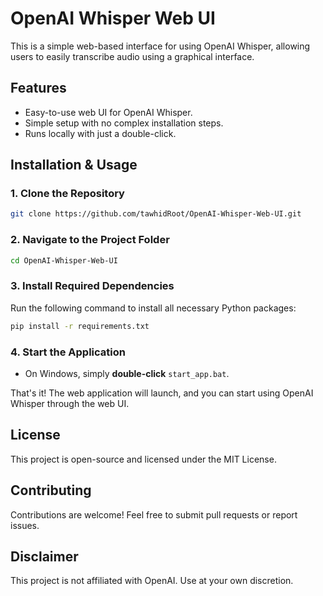 # OpenAI Whisper Web UI

This is a simple web-based interface for using OpenAI Whisper, allowing users to easily transcribe audio using a graphical interface.

## Features

- Easy-to-use web UI for OpenAI Whisper.
- Simple setup with no complex installation steps.
- Runs locally with just a double-click.

## Installation & Usage

### 1. **Clone the Repository**

```sh
git clone https://github.com/tawhidRoot/OpenAI-Whisper-Web-UI.git
```

### 2. **Navigate to the Project Folder**

```sh
cd OpenAI-Whisper-Web-UI
```

### 3. **Install Required Dependencies**

Run the following command to install all necessary Python packages:

```sh
pip install -r requirements.txt
```

### 4. **Start the Application**

- On Windows, simply **double-click** `start_app.bat`.

That's it! The web application will launch, and you can start using OpenAI Whisper through the web UI.

## License

This project is open-source and licensed under the MIT License.

## Contributing

Contributions are welcome! Feel free to submit pull requests or report issues.

## Disclaimer

This project is not affiliated with OpenAI. Use at your own discretion.
